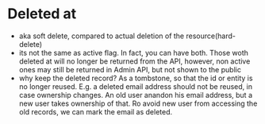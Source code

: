 # Deleted at

- aka soft delete, compared to actual deletion of the resource(hard-delete)
- its not the same as active flag. In fact, you can have both. Those woth deleted at will no longer be returned from the API, however, non active ones may still be returned in Admin API, but not shown to the public
- why keep the deleted record? As a tombstone, so that the id or entity is no longer reused. E.g. a deleted email address should not be reused, in case ownership changes. An old user anandon his email address, but a new user takes ownership of that. Ro avoid new user from accessing the old records, we can mark the email as deleted. 
